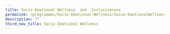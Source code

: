 ```yaml
---
title: Socio Emotional Wellness  and  Inclusiveness
permalink: /programmes/Socio-Emotional-Wellness/Socio-EmotionalWellness-Inclusiveness
description: ""
third_nav_title: Socio Emotional Wellness
---
```


